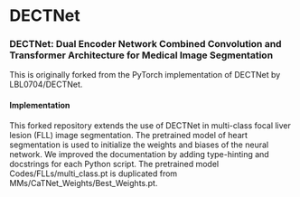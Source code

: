 # DECTNet
### DECTNet: Dual Encoder Network Combined Convolution and Transformer Architecture for Medical Image Segmentation

This is originally forked from the PyTorch implementation of DECTNet by LBL0704/DECTNet.

#### Implementation
This forked repository extends the use of DECTNet in multi-class focal liver lesion (FLL) image segmentation. The pretrained model of heart segmentation is used to initialize the weights and biases of the neural network. We improved the documentation by adding type-hinting and docstrings for each Python script. The pretrained model Codes/FLLs/multi_class.pt is duplicated from MMs/CaTNet_Weights/Best_Weights.pt.